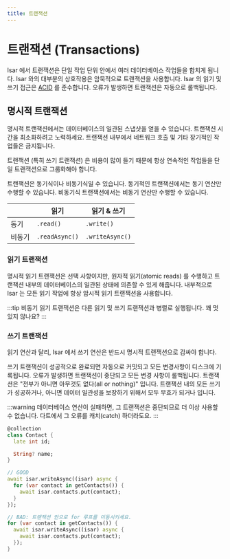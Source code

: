 ```yaml
---
title: 트랜잭션
---
```


# 트랜잭션 (Transactions)

Isar 에서 트랜잭션은 단일 작업 단위 안에서 여러 데이터베이스 작업들을 합치게 됩니다. Isar 와의 대부분의 상호작용은 암묵적으로 트랜잭션을 사용합니다. Isar 의 읽기 및 쓰기 접근은 [ACID](http://en.wikipedia.org/wiki/ACID) 를 준수합니다. 오류가 발생하면 트랜잭션은 자동으로 롤백됩니다.
## 명시적 트랜잭션

명시적 트랜잭션에서는 데이터베이스의 일관된 스냅샷을 얻을 수 있습니다. 트랜잭션 시간을 최소화하려고 노력하세요. 트랜잭션 내부에서 네트워크 호출 및 기타 장기적인 작업들은 금지됩니다.

트랜잭션 (특히 쓰기 트랜잭션) 은 비용이 많이 들기 때문에 항상 연속적인 작업들을 단일 트랜잭션으로 그룹화해야 합니다.

트랜잭션은 동기식이나 비동기식일 수 있습니다. 동기적인 트랜잭션에서는 동기 연산만 수행할 수 있습니다. 비동기식 트랜잭션에서는 비동기 연산만 수행할 수 있습니다.

|        | 읽기         | 읽기 & 쓰기       |
| ------ | ------------ | ----------------- |
| 동기   | `.read()`      | `.write()`      |
| 비동기 | `.readAsync()` | `.writeAsync()` |

### 읽기 트랜잭션

명시적 읽기 트랜잭션은 선택 사항이지만, 원자적 읽기(atomic reads) 를 수행하고 트랜잭션 내부의 데이터베이스의 일관된 상태에 의존할 수 있게 해줍니다. 내부적으로 Isar 는 모든 읽기 작업에 항상 암시적 읽기 트랜잭션을 사용합니다.

:::tip
비동기 읽기 트랜잭션은 다른 읽기 및 쓰기 트랜잭션과 병렬로 실행됩니다. 꽤 멋있지 않나요?
:::

### 쓰기 트랜잭션

읽기 연산과 달리, Isar 에서 쓰기 연산은 반드시 명시적 트랜잭션으로 감싸야 합니다.

쓰기 트랜잭션이 성공적으로 완료되면 자동으로 커밋되고 모든 변경사항이 디스크에 기록됩니다. 오류가 발생하면 트랜잭션이 중단되고 모든 변경 사항이 롤백됩니다. 트랜잭션은 "전부가 아니면 아무것도 없다(all or nothing)" 입니다. 트랜잭션 내의 모든 쓰기가 성공하거나, 아니면 데이터 일관성을 보장하기 위해서 모두 무효가 되거나 입니다.

:::warning
데이터베이스 연산이 실패하면, 그 트랜잭션은 중단되므로 더 이상 사용할 수 없습니다. 다트에서 그 오류를 캐치(catch) 하더라도요.
:::

```dart
@collection
class Contact {
  late int id;

  String? name;
}

// GOOD
await isar.writeAsync((isar) async {
  for (var contact in getContacts()) {
    await isar.contacts.put(contact);
  }
});

// BAD: 트랜잭션 안으로 for 루프를 이동시키세요.
for (var contact in getContacts()) {
  await isar.writeAsync((isar) async {
    await isar.contacts.put(contact);
  });
}
```
